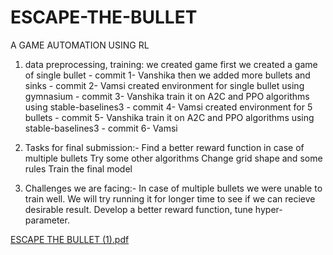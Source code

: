 # ESCAPE-THE-BULLET
A GAME AUTOMATION USING RL

1. data preprocessing, training: we created game
     first we created a game of single bullet - commit 1- Vanshika
     then we added more bullets and sinks - commit 2-  Vamsi 
     created environment for single bullet using gymnasium - commit 3- Vanshika
     train it on A2C and PPO algorithms using stable-baselines3 - commit 4- Vamsi
     created environment for 5 bullets - commit 5- Vanshika
     train it on A2C and PPO algorithms using stable-baselines3 - commit 6- Vamsi

2. Tasks for final submission:-
	Find a better reward function in case of multiple bullets
	Try some other algorithms
	Change grid shape and some rules
	Train the final model

3. Challenges we are facing:-
	In case of multiple bullets we were unable to train well. We will try running it for longer time to see if we can recieve desirable result.
	Develop a better reward function, tune hyper-parameter.
	 
[ESCAPE THE BULLET (1).pdf](https://github.com/user-attachments/files/18111780/ESCAPE.THE.BULLET.1.pdf)
